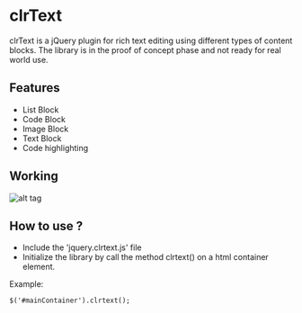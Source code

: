 clrText
=======

clrText is a jQuery plugin for rich text editing using different types of content blocks. The library is in the proof of concept phase and not ready for real world use.


Features
--------
* List Block
* Code Block
* Image Block
* Text Block
* Code highlighting

Working
-------
![alt tag](http://i.imgur.com/R5k2zqo.gif)

How to use ?
------------
+ Include the 'jquery.clrtext.js' file
+ Initialize the library by call the method clrtext() on a html container element.

Example:  

    $('#mainContainer').clrtext();
